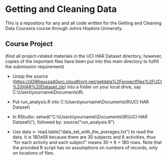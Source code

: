Getting and Cleaning Data
=========================

This is a repository for any and all code written for the Getting and Cleaning Data Coursera course through Johns Hopkins University.  

## Course Project
(find all project-related materials in the UCI HAR Dataset directory, however, copies of the important files have been put into this main directory to fulfill the submission requirement)  

* Unzip the source (https://d396qusza40orc.cloudfront.net/getdata%2Fprojectfiles%2FUCI%20HAR%20Dataset.zip) into a folder on your local drive, say C:\Users\yourname\Documents\R\  

* Put run_analysis.R into C:\Users\yourname\Documents\R\UCI HAR Dataset\  

* In RStudio: setwd("C:\\\\Users\\\\yourname\\\\Documents\\\\R\\\\UCI HAR Dataset\\\\"), followed by: source("run_analysis.R")  

* Use data <- read.table("data_set_with_the_averages.txt") to read the data. It is 180x68 because there are 30 subjects and 6 activities, thus "for each activity and each subject" means 30 * 6 = 180 rows. Note that the provided R script has no assumptions on numbers of records, only on locations of files.
